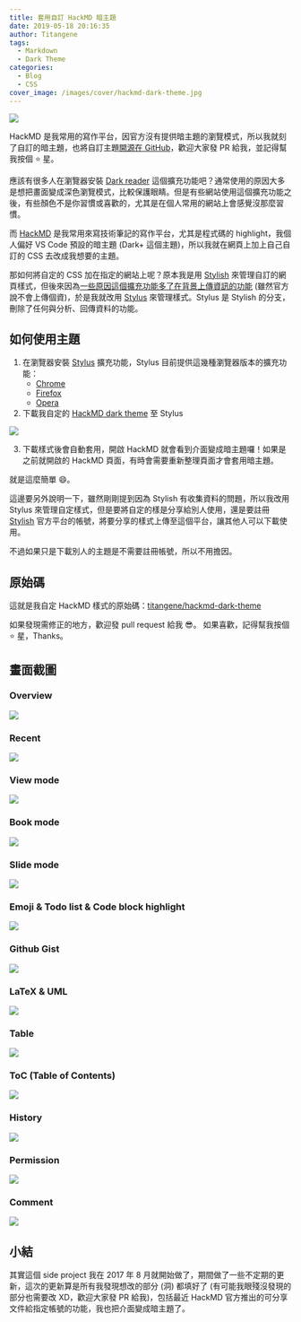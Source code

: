 ```yaml
---
title: 套用自訂 HackMD 暗主題
date: 2019-05-18 20:16:35
author: Titangene
tags:
  - Markdown
  - Dark Theme
categories:
  - Blog
  - CSS
cover_image: /images/cover/hackmd-dark-theme.jpg
---
```


![](../images/cover/hackmd-dark-theme.jpg)

HackMD 是我常用的寫作平台，因官方沒有提供暗主題的瀏覽模式，所以我就刻了自訂的暗主題，也將自訂主題[開源在 GitHub](https://github.com/titangene/hackmd-dark-theme)，歡迎大家發 PR 給我，並記得幫我按個 :star: 星。

<!-- more -->

應該有很多人在瀏覽器安裝 [Dark reader](https://chrome.google.com/webstore/detail/dark-reader/eimadpbcbfnmbkopoojfekhnkhdbieeh) 這個擴充功能吧？通常使用的原因大多是想把畫面變成深色瀏覽模式，比較保護眼睛。但是有些網站使用這個擴充功能之後，有些顏色不是你習慣或喜歡的，尤其是在個人常用的網站上會感覺沒那麼習慣。

而 [HackMD](https://hackmd.io/) 是我常用來寫技術筆記的寫作平台，尤其是程式碼的 highlight，我個人偏好 VS Code 預設的暗主題 (Dark+ 這個主題)，所以我就在網頁上加上自己自訂的 CSS 去改成我想要的主題。

那如何將自定的 CSS 加在指定的網站上呢？原本我是用 [Stylish](https://userstyles.org/) 來管理自訂的網頁樣式，但後來因為[一些原因這個擴充功能多了在背景上傳資訊的功能](https://forum.userstyles.org/discussion/53233/announcement-to-the-community) (雖然官方說不會上傳個資)，於是我就改用 [Stylus](https://github.com/openstyles/stylus) 來管理樣式。Stylus 是 Stylish 的分支，刪除了任何與分析、回傳資料的功能。

## 如何使用主題
1. 在瀏覽器安裝 [Stylus](https://github.com/openstyles/stylus) 擴充功能，Stylus 目前提供這幾種瀏覽器版本的擴充功能：
    - [Chrome](https://chrome.google.com/webstore/detail/stylus/clngdbkpkpeebahjckkjfobafhncgmne)
    - [Firefox](https://addons.mozilla.org/zh-TW/firefox/addon/styl-us/)
    - [Opera](https://addons.opera.com/zh-tw/extensions/details/stylus/)
2. 下載我自定的 [HackMD dark theme](https://userstyles.org/styles/147272/hackmd-dark-theme) 至 Stylus

![](../images/hackmd-dark-theme/install-style.png)

3. 下載樣式後會自動套用，開啟 HackMD 就會看到介面變成暗主題囉！如果是之前就開啟的 HackMD 頁面，有時會需要重新整理頁面才會套用暗主題。

就是這麼簡單 :smile:。

這邊要另外說明一下，雖然剛剛提到因為 Stylish 有收集資料的問題，所以我改用 Stylus 來管理自定樣式，但是要將自定的樣是分享給別人使用，還是要註冊 [Stylish](https://userstyles.org/) 官方平台的帳號，將要分享的樣式上傳至這個平台，讓其他人可以下載使用。

不過如果只是下載別人的主題是不需要註冊帳號，所以不用擔因。

## 原始碼
這就是我自定 HackMD 樣式的原始碼：[titangene/hackmd-dark-theme](https://github.com/titangene/hackmd-dark-theme)

如果發現需修正的地方，歡迎發 pull request 給我 :sunglasses:。
如果喜歡，記得幫我按個 :star: 星，Thanks。

## 畫面截圖
### Overview
![](../images/hackmd-dark-theme/overview.png)

### Recent
![](../images/hackmd-dark-theme/recent.png)

### View mode
![](../images/hackmd-dark-theme/view.png)

### Book mode
![](../images/hackmd-dark-theme/book-mode.png)

### Slide mode
![](../images/hackmd-dark-theme/slide.png)

### Emoji & Todo list & Code block highlight
![](../images/hackmd-dark-theme/emoji_todo-list_code-block.png)

### Github Gist
![](../images/hackmd-dark-theme/gist.png)

### LaTeX & UML
![](../images/hackmd-dark-theme/latex_uml.png)

### Table
![](../images/hackmd-dark-theme/table.png)

### ToC (Table of Contents)
![](../images/hackmd-dark-theme/toc.png)

### History
![](../images/hackmd-dark-theme/history.png)

### Permission
![](../images/hackmd-dark-theme/permission.png)

### Comment
![](../images/hackmd-dark-theme/comment.png)

## 小結
其實這個 side project 我在 2017 年 8 月就開始做了，期間做了一些不定期的更新，這次的更新算是所有我發現想改的部分 (洞) 都填好了 (有可能我眼殘沒發現的部分也需要改 XD，歡迎大家發 PR 給我)，包括最近 HackMD 官方推出的可分享文件給指定帳號的功能，我也把介面變成暗主題了。